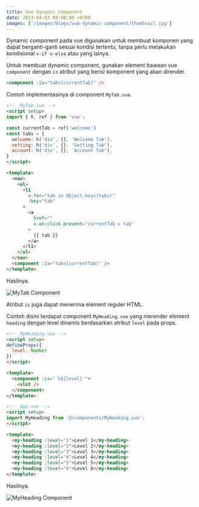 ```yaml
---
title: Vue Dynamic Component
date: 2023-04-03 09:00:00 +0700
images: ['/images/blogs/vue-dynamic-component/thumbnail.jpg']
---
```


Dynamic component pada vue digunakan untuk membuat komponen yang dapat berganti-ganti sesuai kondisi tertentu, tanpa perlu melakukan kondisional `v-if v-else` atau yang lainya.

Untuk membuat dynamic component, gunakan element bawaan vue `component` dengan `is` atribut yang berisi komponent yang akan dirender.

```html
<component :is="tabs[currentTab]" />
```

Contoh implementasinya di component `MyTab.vue`.

```html
<!-- MyTab.vue -->
<script setup>
import { h, ref } from 'vue';

const currentTab = ref('welcome')
const tabs = {
  welcome: h('div', {}, 'Welcome Tab'),
  setting: h('div', {}, 'Setting Tab'),
  account: h('div', {}, 'Account Tab'),
}
</script>

<template>
  <nav>
    <ul>
      <li
        v-for="tab in Object.keys(tabs)"
        :key="tab"
      >
        <a
          href=""
          v-on:click.prevent="currentTab = tab"
        >
          {{ tab }}
        </a>
      </li>
    </ul>
  </nav>
  <component :is="tabs[currentTab]" />
</template>
```

Hasilnya.

![MyTab Component](/images/blogs/vue-dynamic-component/my-tab.gif)

Atribut `is` juga dapat menerima element reguler HTML.

Contoh disini terdapat component `MyHeading.vue` yang merender element `heading` dengan level dinamis berdasarkan atribut `level` pada props.

```html
<!-- MyHeading.vue -->
<script setup>
defineProps({
  level: Number
})
</script>

<template>
  <component :is="`h${level}`">
    <slot />
  </component>
</template>
```

```html
<!-- App.vue -->
<script setup>
import MyHeading from '@/components/MyHeading.vue';
</script>

<template>
  <my-heading :level="1">Level 1</my-heading>
  <my-heading :level="2">Level 2</my-heading>
  <my-heading :level="3">Level 3</my-heading>
  <my-heading :level="4">Level 4</my-heading>
  <my-heading :level="5">Level 5</my-heading>
  <my-heading :level="6">Level 6</my-heading>
</template>
```
Hasilnya.

![MyHeading Component](/images/blogs/vue-dynamic-component/my-heading.png)
